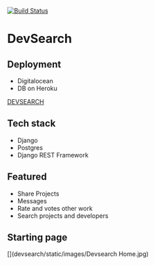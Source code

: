 [![Build Status](https://travis-ci.com/alexdzehil/devsearch.svg?branch=main)](https://travis-ci.com/alexdzehil/devsearch)
# DevSearch
## Deployment
* Digitalocean
* DB on Heroku

[DEVSEARCH](http://104.248.45.15/)

## Tech stack
* Django
* Postgres
* Django REST Framework

## Featured
* Share Projects
* Messages
* Rate and votes other work
* Search projects and developers

## Starting page
[](devsearch/static/images/Devsearch Home.jpg)
